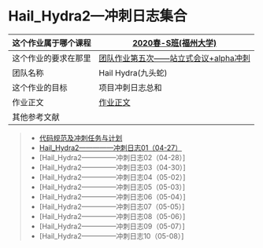 # Hail_Hydra2—冲刺日志集合

| 这个作业属于哪个课程 | [2020春-S班(福州大学)](https://edu.cnblogs.com/campus/fzu/2020SPRINGS) |
| -------------------- | ------------------------------------------------------------ |
| 这个作业的要求在那里 | [团队作业第五次——站立式会议+alpha冲刺](https://edu.cnblogs.com/campus/fzu/2020SPRINGS/homework/10699) |
| 团队名称             | Hail Hydra(九头蛇)                                           |
| 这个作业的目标       | 项目冲刺日志总和                                             |
| 作业正文             | [作业正文]()                                                 |
| 其他参考文献         |                                                              |



> * [代码规范及冲刺任务与计划](https://www.cnblogs.com/HailHydra/p/12786272.html)
> * [Hail_Hydra2—————冲刺日志01（04-27）](https://www.cnblogs.com/HailHydra/p/12790895.html)
> * [Hail_Hydra2—————冲刺日志02（04-28）]
> * [Hail_Hydra2—————冲刺日志03（04-30）]
> * [Hail_Hydra2—————冲刺日志04（05-02）]
> * [Hail_Hydra2—————冲刺日志05（05-03）]
> * [Hail_Hydra2—————冲刺日志06（05-04）]
> * [Hail_Hydra2—————冲刺日志07（05-05）]
> * [Hail_Hydra2—————冲刺日志08（05-06）]
> * [Hail_Hydra2—————冲刺日志09（05-07）]
> * [Hail_Hydra2—————冲刺日志10（05-08）]

